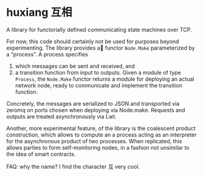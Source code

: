 # huxiang 互相
A library for functorially defined communicating state machines over TCP.

For now, this code should certainly not be used for purposes beyond 
experimenting. The library provides a functor `Node.Make` parameterized by a
"process". A process specifies
1) which messages can be sent and received, and
2) a transition function from input to outputs.
Given a module of type `Process`, the `Node.Make` functor returns a module
for deploying an actual network node, ready to communicate and implement
the transition function.

Concretely, the messages are serialized to JSON and transported via zeromq on
ports chosen when deploying via Node.make. Requests and outputs are treated
asynchronously via Lwt.

Another, more experimental feature, of the library is the coalescent product
construction, which allows to compute an a process acting as an interpreter 
for the asynchronous product of two processes. When replicated, this allows
parties to form self-monitoring nodes, in a fashion not unsimilar to the idea
of smart contracts.

FAQ: why the name? I find the character 互 very cool.
